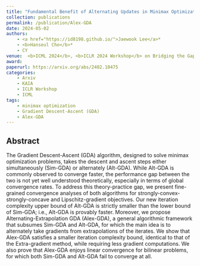 ```yaml
---
title: "Fundamental Benefit of Alternating Updates in Minimax Optimization"
collection: publications
permalink: /publication/Alex-GDA
date: 2024-05-02
authors:
    - <a href="https://id8198.github.io/">Jaewook Lee</a>*
    - <b>Hanseul Cho</b>*
    - CY
venue:  <b>ICML 2024</b>, <b>ICLR 2024 Workshop</b> on Bridging the Gap Between Practice and Theory in Deep Learning (BGPT)
award: 
paperurl: https://arxiv.org/abs/2402.10475
categories: 
    - Arxiv
    - KAIA
    - ICLR Workshop
    - ICML
tags:
    - minimax optimization
    - Gradient Descent-Ascent (GDA)
    - Alex-GDA
---
```


## Abstract

The Gradient Descent-Ascent (GDA) algorithm, designed to solve minimax optimization problems, takes the descent and ascent steps either simultaneously (Sim-GDA) or alternately (Alt-GDA). While Alt-GDA is commonly observed to converge faster, the performance gap between the two is not yet well understood theoretically, especially in terms of global convergence rates. To address this theory-practice gap, we present fine-grained convergence analyses of both algorithms for strongly-convex-strongly-concave and Lipschitz-gradient objectives. Our new iteration complexity upper bound of Alt-GDA is strictly smaller than the lower bound of Sim-GDA; i.e., Alt-GDA is provably faster. Moreover, we propose Alternating-Extrapolation GDA (Alex-GDA), a general algorithmic framework that subsumes Sim-GDA and Alt-GDA, for which the main idea is to alternately take gradients from extrapolations of the iterates. We show that Alex-GDA satisfies a smaller iteration complexity bound, identical to that of the Extra-gradient method, while requiring less gradient computations. We also prove that Alex-GDA enjoys linear convergence for bilinear problems, for which both Sim-GDA and Alt-GDA fail to converge at all.
